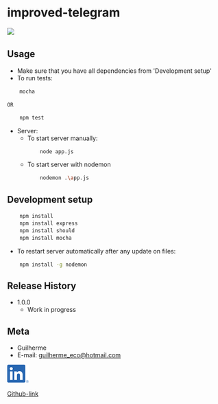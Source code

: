 # improved-telegram

![](header.png)

## Usage

* Make sure that you have all dependencies from 'Development setup'
* To run tests:
```sh
    mocha
```
    OR
```sh
    npm test
```
* Server:
    * To start server manually:
        ```sh
            node app.js
        ```
    * To start server with nodemon
        ```sh
            nodemon .\app.js
        ```

## Development setup

```sh
    npm install
    npm install express
    npm install should
    npm install mocha
```

* To restart server automatically after any update on files:
```sh
    npm install -g nodemon
```


## Release History

* 1.0.0
    * Work in progress

## Meta

*   Guilherme
*   E-mail: guilherme_eco@hotmail.com

[![Linkedin][linkedin-image]][linkedin-url]

[Github-link](https://github.com/eckowz/)

<!-- Markdown link & img dfn's -->
[npm-image]: https://img.shields.io/npm/v/datadog-metrics.svg?style=flat-square
[npm-url]: https://npmjs.org/package/datadog-metrics
[npm-downloads]: https://img.shields.io/npm/dm/datadog-metrics.svg?style=flat-square
[wiki]: https://github.com/yourname/yourproject/wiki
[linkedin-image]: https://raw.githubusercontent.com/eckowz/minhaPagina/master/res/img/LI-In-Bug.png
[linkedin-url]: https://www.linkedin.com/in/guilherme-eco-7a892aa7/
